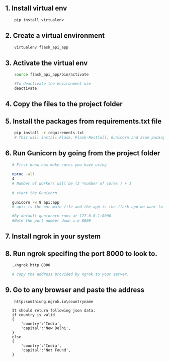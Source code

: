  ## 1. Install virtual env
```bash
    pip install virtualenv
```
## 2. Create a virtual environment
```bash
    virtualenv flask_api_app
```

## 3. Activate the virtual env
```bash
    source flask_api_app/bin/activate
```
```bash
    #To deactivate the environment use
    deactivate
```
## 4. Copy the files to the project folder
## 5. Install the packages from requirements.txt file
```bash
    pip install -r requirements.txt
    # This will install Flask, Flask-Restfull, Gunicorn and Json packages to the environment
```
## 6. Run Gunicorn by going from the project folder
```bash
   # First know how make cores you have using
   
   nproc -all
   4
   # Number of workers will be (2 *number of cores ) + 1 
   
   # start the Gunicorn
   
   gunicorn -w 9 api:app
   # api: is the our main file and the app is the flask app we want to run in that file.

   #By default guniocorn runs at 127.0.0.1:8000
   #Note the port number down i.e 8000

```
## 7. Install ngrok in your system
## 8. Run ngrok specifing the port 8000 to look to.
```bash
   ./ngrok http 8000

   # copy the address provided by ngrok to your server.
```
## 9. Go to any browser and paste the address
```
    http:somthiung.ngrok.io\countryname
```
```
   It should return following json data:
   if country is valid
   {
       'country':'India',
       'capital':'New Delhi',
   }
   else
   {
       'country':'India',
       'capital':'Not Found',
   }
```